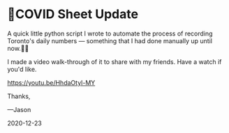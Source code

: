 # 🦠COVID Sheet Update
A quick little python script I wrote to automate the process of recording Toronto's daily numbers — something that I had done manually up until now.🤦‍♂️

I made a video walk-through of it to share with my friends. Have a watch if you'd like.

https://youtu.be/HhdaOtyl-MY

Thanks,

—Jason

2020-12-23
